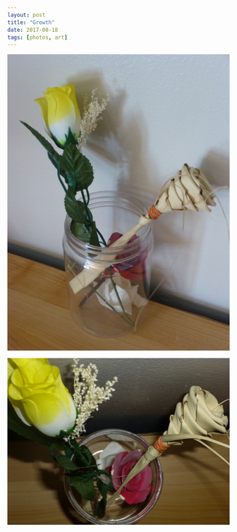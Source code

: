 ```yaml
---
layout: post
title: "Growth"
date: 2017-08-18
tags: [photos, art]
---
```


![""](/public/images/growth-1.png)

![""](/public/images/growth-2.png)